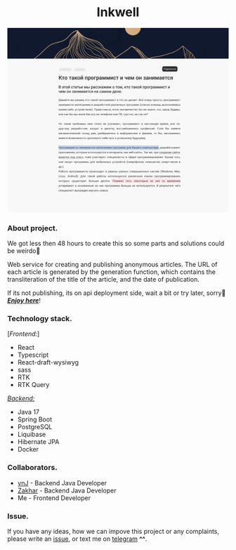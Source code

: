 ## <h1 align="center">Inkwell</h1>

<img src="https://raw.githubusercontent.com/vnj64/service-for-publishing-articles/main/readme_assets/project_page.png">

### About project.
We got less then 48 hours to create this so some parts and solutions could be weirdo🫠

Web service for creating and publishing anonymous articles. The URL of each article is generated by the generation function, which contains the transliteration of the title of the article, and the date of publication.


If its not publishing, its on api deployment side, wait a bit or try later, sorry🫡
[**_Enjoy here_**](https://inkwell-five.vercel.app/)!

### Technology stack.

[_Frontend:_]

- React
- Typescript
- React-draft-wysiwyg
- sass
- RTK
- RTK Query

[_Backend:_](https://github.com/vnj64/service-for-publishing-articles)

- Java 17
- Spring Boot
- PostgreSQL
- Liquibase
- Hibernate JPA
- Docker

### Collaborators.

- [vnJ](https://github.com/vnj64) - Backend Java Developer
- [Zakhar](https://github.com/ZakharEvv) - Backend Java Developer
- Me - Frontend Developer

### Issue.

If you have any ideas, how we can impove this project or any complaints, please write an [issue](https://github.com/vnj64/service-for-publishing-articles/issues), or text me on [telegram](https://t.me/arszdarszd) **^^**.
